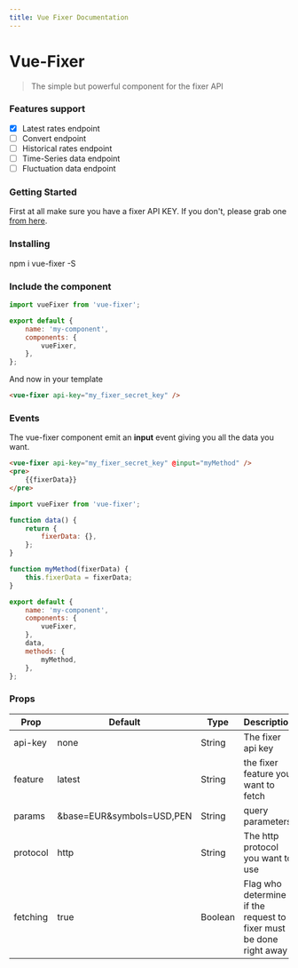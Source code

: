 ```yaml
---
title: Vue Fixer Documentation
---
```


# Vue-Fixer

> The simple but powerful component for the fixer API

### Features support

* [x] Latest rates endpoint
* [ ] Convert endpoint
* [ ] Historical rates endpoint
* [ ] Time-Series data endpoint
* [ ] Fluctuation data endpoint

### Getting Started

First at all make sure you have a fixer API KEY. If you don't, please grab one [from here](https://fixer.io).

### Installing

npm i vue-fixer -S

### Include the component

```javascript
import vueFixer from 'vue-fixer';

export default {
	name: 'my-component',
	components: {
		vueFixer,
	},
};
```

And now in your template

```html
<vue-fixer api-key="my_fixer_secret_key" />
```

### Events

The vue-fixer component emit an **input** event giving you all the data you want.

```html
<vue-fixer api-key="my_fixer_secret_key" @input="myMethod" />
<pre>
	{{fixerData}}
</pre>
```

```javascript
import vueFixer from 'vue-fixer';

function data() {
	return {
		fixerData: {},
	};
}

function myMethod(fixerData) {
	this.fixerData = fixerData;
}

export default {
	name: 'my-component',
	components: {
		vueFixer,
	},
	data,
	methods: {
		myMethod,
	},
};
```

### Props

| Prop     | Default                   | Type    | Description                                                        |
| -------- | ------------------------- | ------- | ------------------------------------------------------------------ |
| api-key  | none                      | String  | The fixer api key                                                  |
| feature  | latest                    | String  | the fixer feature you want to fetch                                |
| params   | &base=EUR&symbols=USD,PEN | String  | query parameters                                                   |
| protocol | http                      | String  | The http protocol you want to use                                  |
| fetching | true                      | Boolean | Flag who determine if the request to fixer must be done right away |
